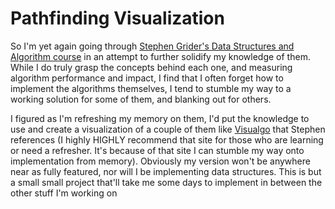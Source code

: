 # Pathfinding Visualization

So I'm yet again going through [Stephen Grider's Data Structures and Algorithm course](https://www.udemy.com/course/coding-interview-bootcamp-algorithms-and-data-structure/) in an attempt to further solidify my knowledge of them. While I do truly grasp the concepts behind each one, and measuring algorithm performance and impact, I find that I often forget how to implement the algorithms themselves, I tend to stumble my way to a working solution for some of them, and blanking out for others.

I figured as I'm refreshing my memory on them, I'd put the knowledge to use and create a visualization of a couple of them like [Visualgo](https://visualgo.net/) that Stephen references (I highly HIGHLY recommend that site for those who are learning or need a refresher. It's because of that site I can stumble my way onto implementation from memory). Obviously my version won't be anywhere near as fully featured, nor will I be implementing data structures. This is but a small small project that'll take me some days to implement in between the other stuff I'm working on